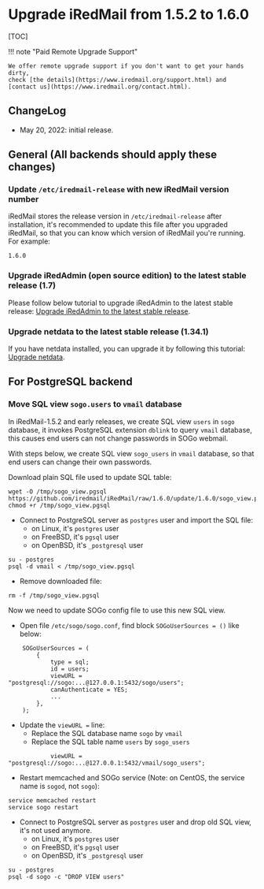 # Upgrade iRedMail from 1.5.2 to 1.6.0

[TOC]

!!! note "Paid Remote Upgrade Support"

    We offer remote upgrade support if you don't want to get your hands dirty,
    check [the details](https://www.iredmail.org/support.html) and
    [contact us](https://www.iredmail.org/contact.html).

## ChangeLog

- May 20, 2022: initial release.

## General (All backends should apply these changes)

### Update `/etc/iredmail-release` with new iRedMail version number

iRedMail stores the release version in `/etc/iredmail-release` after
installation, it's recommended to update this file after you upgraded iRedMail,
so that you can know which version of iRedMail you're running. For example:

```
1.6.0
```

### Upgrade iRedAdmin (open source edition) to the latest stable release (1.7)

Please follow below tutorial to upgrade iRedAdmin to the latest stable release:
[Upgrade iRedAdmin to the latest stable release](./migrate.or.upgrade.iredadmin.html).

### Upgrade netdata to the latest stable release (1.34.1)

If you have netdata installed, you can upgrade it by following this tutorial:
[Upgrade netdata](./upgrade.netdata.html).

## For PostgreSQL backend

### Move SQL view `sogo.users` to `vmail` database

In iRedMail-1.5.2 and early releases, we create SQL view `users` in `sogo`
database, it invokes PostgreSQL extension `dblink` to query `vmail` database,
this causes end users can not change passwords in SOGo webmail.

With steps below, we create SQL view `sogo_users` in `vmail` database, so that
end users can change their own passwords.

Download plain SQL file used to update SQL table:

```
wget -O /tmp/sogo_view.pgsql https://github.com/iredmail/iRedMail/raw/1.6.0/update/1.6.0/sogo_view.pgsql
chmod +r /tmp/sogo_view.pgsql
```

* Connect to PostgreSQL server as `postgres` user and import the SQL file:
    * on Linux, it's `postgres` user
    * on FreeBSD, it's `pgsql` user
    * on OpenBSD, it's `_postgresql` user

```
su - postgres
psql -d vmail < /tmp/sogo_view.pgsql
```

* Remove downloaded file:

```
rm -f /tmp/sogo_view.pgsql
```

Now we need to update SOGo config file to use this new SQL view.

- Open file `/etc/sogo/sogo.conf`, find block `SOGoUserSources = ()` like below:

```
    SOGoUserSources = (
        {
            type = sql;
            id = users;
            viewURL = "postgresql://sogo:...@127.0.0.1:5432/sogo/users";
            canAuthenticate = YES;
            ...
        },
    );
```

- Update the `viewURL =` line:
    - Replace the SQL database name `sogo` by `vmail`
    - Replace the SQL table name `users` by `sogo_users`

```
            viewURL = "postgresql://sogo:...@127.0.0.1:5432/vmail/sogo_users";
```

- Restart memcached and SOGo service (Note: on CentOS, the service name is
  `sogod`, not `sogo`):

```
service memcached restart
service sogo restart
```


- Connect to PostgreSQL server as `postgres` user and drop old SQL view, it's not used anymore.
    * on Linux, it's `postgres` user
    * on FreeBSD, it's `pgsql` user
    * on OpenBSD, it's `_postgresql` user

```
su - postgres
psql -d sogo -c "DROP VIEW users"
```
